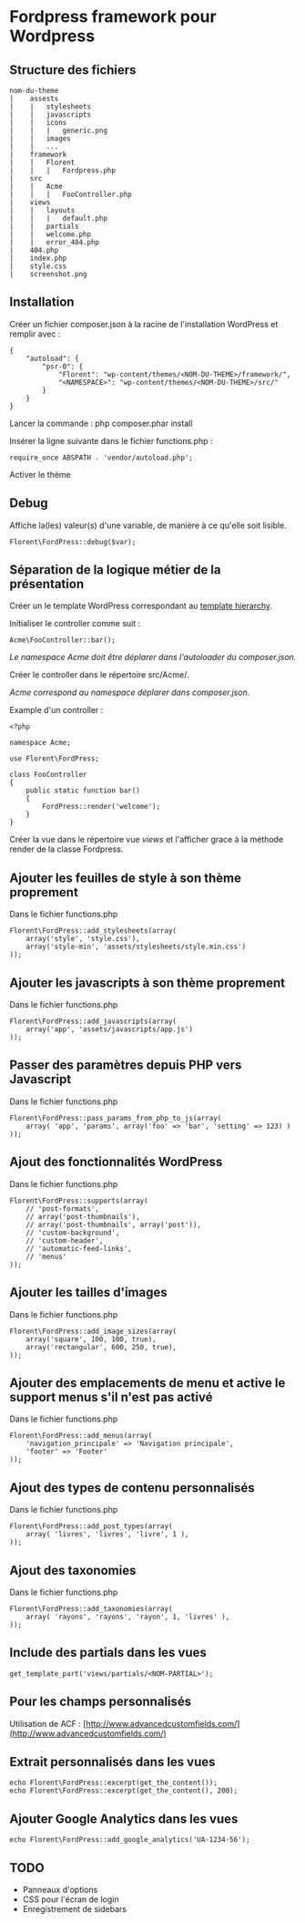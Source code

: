 Fordpress framework pour Wordpress
==================================

Structure des fichiers
----------------------

```
nom-du-theme
|    assests
|    |   stylesheets
|    |   javascripts
|    |   icons
|    |   |   generic.png
|    |   images
|    |   ...
|    framework
|    |   Florent
|    |   |   Fordpress.php
|    src
|    |   Acme
|    |   |   FooController.php
|    views
|    |   layouts
|    |   |   default.php
|    |   partials
|    |   welcome.php
|    |   error_404.php
|    404.php
|    index.php
|    style.css
|    screenshot.png
```

Installation
------------

Créer un fichier composer.json à la racine de l'installation WordPress et remplir avec :

```
{
    "autoload": {
        "psr-0": {
            "Florent": "wp-content/themes/<NOM-DU-THEME>/framework/",
            "<NAMESPACE>": "wp-content/themes/<NOM-DU-THEME>/src/"
        }
    }
}
```

Lancer la commande : php composer.phar install

Insérer la ligne suivante dans le fichier functions.php :

```
require_once ABSPATH . 'vendor/autoload.php';
```

Activer le thème

Debug
------------------------------------------------

Affiche la(les) valeur(s) d'une variable, de manière à ce qu'elle soit lisible.

```
Florent\FordPress::debug($var);
```

Séparation de la logique métier de la présentation
--------------------------------------------------

Créer un le template WordPress correspondant au [template hierarchy](http://codex.wordpress.org/Template_Hierarchy).

Initialiser le controller comme suit :

```
Acme\FooController::bar();
```

_Le namespace Acme doit être déplarer dans l'autoloader du composer.json._

Créer le controller dans le répertoire src/Acme/.

_Acme correspond au namespace déplarer dans composer.json._

Example d'un controller :

```
<?php

namespace Acme;

use Florent\FordPress;

class FooController
{
    public static function bar()
    {
        FordPress::render('welcome');
    }
}
```

Créer la vue dans le répertoire vue _views_ et l'afficher grace à la méthode render de la classe Fordpress.


Ajouter les feuilles de style à son thème proprement
----------------------------------------------------

Dans le fichier functions.php

```
Florent\FordPress::add_stylesheets(array(
    array('style', 'style.css'),
    array('style-min', 'assets/stylesheets/style.min.css')
));
```

Ajouter les javascripts à son thème proprement
----------------------------------------------

Dans le fichier functions.php

```
Florent\FordPress::add_javascripts(array(
    array('app', 'assets/javascripts/app.js')
));
```

Passer des paramètres depuis PHP vers Javascript
------------------------------------------------

Dans le fichier functions.php

```
Florent\FordPress::pass_params_from_php_to_js(array(
    array( 'app', 'params', array('foo' => 'bar', 'setting' => 123) )
));
```

Ajout des fonctionnalités WordPress
-----------------------------------

Dans le fichier functions.php

```
Florent\FordPress::supports(array(
    // 'post-formats',
    // array('post-thumbnails'),
    // array('post-thumbnails', array('post')),
    // 'custom-background',
    // 'custom-header',
    // 'automatic-feed-links',
    // 'menus'
));
```

Ajouter les tailles d'images
----------------------------

Dans le fichier functions.php

```
Florent\FordPress::add_image_sizes(array(
    array('square', 100, 100, true),
    array('rectangular', 600, 250, true),
));
```

Ajouter des emplacements de menu et active le support menus s'il n'est pas activé
---------------------------------------------------------------------------------

Dans le fichier functions.php

```
Florent\FordPress::add_menus(array(
    'navigation_principale' => 'Navigation principale',
    'footer' => 'Footer'
));
```

Ajout des types de contenu personnalisés
----------------------------------------

Dans le fichier functions.php

```
Florent\FordPress::add_post_types(array(
    array( 'livres', 'livres', 'livre', 1 ),
));
```

Ajout des taxonomies
--------------------

Dans le fichier functions.php

```
Florent\FordPress::add_taxonomies(array(
    array( 'rayons', 'rayons', 'rayon', 1, 'livres' ),
));
```

Include des partials dans les vues
----------------------------------

```
get_template_part('views/partials/<NOM-PARTIAL>');
```

Pour les champs personnalisés
-----------------------------

Utilisation de ACF : [http://www.advancedcustomfields.com/](http://www.advancedcustomfields.com/)

Extrait personnalisés dans les vues
-----------------------------------

```
echo Florent\FordPress::excerpt(get_the_content());
echo Florent\FordPress::excerpt(get_the_content(), 200);
```

Ajouter Google Analytics dans les vues
--------------------------------------

```
echo Florent\FordPress::add_google_analytics('UA-1234-56');
```


TODO
----

* Panneaux d'options
* CSS pour l'écran de login
* Enregistrement de sidebars

